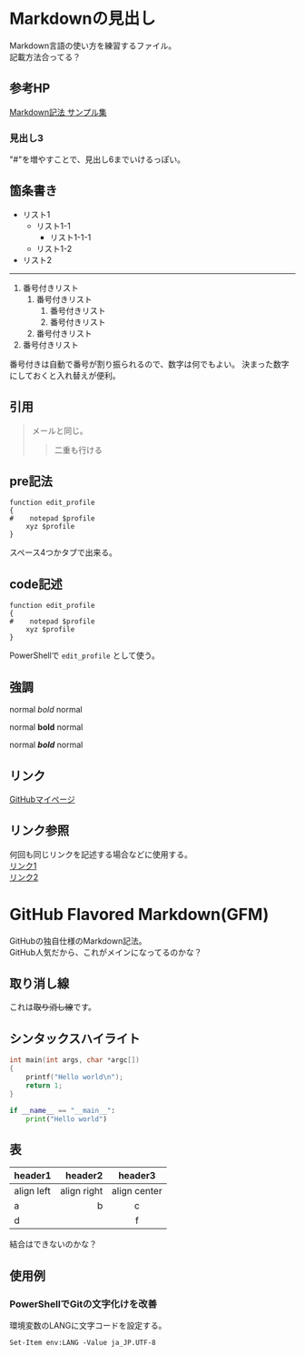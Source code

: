 # Markdownの見出し

Markdown言語の使い方を練習するファイル。  
記載方法合ってる？

## 参考HP
[Markdown記法 サンプル集](https://qiita.com/tbpgr/items/989c6badefff69377da7)

### 見出し3
"#"を増やすことで、見出し6までいけるっぽい。

## 箇条書き
- リスト1
  - リスト1-1
    - リスト1-1-1
  - リスト1-2
- リスト2

---

1. 番号付きリスト
    1. 番号付きリスト
        1. 番号付きリスト
        1. 番号付きリスト
    1. 番号付きリスト
1. 番号付きリスト

番号付きは自動で番号が割り振られるので、数字は何でもよい。
決まった数字にしておくと入れ替えが便利。

## 引用
> メールと同じ。
> 
>> 二重も行ける


## pre記法
    function edit_profile
    {
    #    notepad $profile
        xyz $profile
    }

スペース4つかタブで出来る。

## code記述
```
function edit_profile
{
#    notepad $profile
    xyz $profile
}
```

PowerShellで `edit_profile` として使う。

## 強調
normal *bold* normal

normal **bold** normal

normal ***bold*** normal

## リンク
[GitHubマイページ](https://github.com/tsu-kunn)

## リンク参照
何回も同じリンクを記述する場合などに使用する。  
[リンク1][GitHub]  
[リンク2][GitHub]

[GitHub]: https://github.com/


# GitHub Flavored Markdown(GFM)
GitHubの独自仕様のMarkdown記法。  
GitHub人気だから、これがメインになってるのかな？

## 取り消し線
これは~~取り消し線~~です。


## シンタックスハイライト
~~~C
int main(int args, char *argc[])
{
	printf("Hello world\n");
	return 1;
}
~~~

~~~ Python
if __name__ == "__main__":
    print("Hello world")
~~~

## 表
|header1|header2|header3|
|:--|--:|:--:|
|align left|align right|align center|
|a|b|c|
|d||f|

結合はできないのかな？


## 使用例

### PowerShellでGitの文字化けを改善
  
環境変数のLANGに文字コードを設定する。

~~~
Set-Item env:LANG -Value ja_JP.UTF-8
~~~
